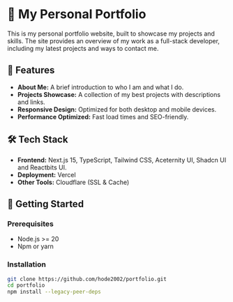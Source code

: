# 🚀 My Personal Portfolio

This is my personal portfolio website, built to showcase my projects and skills. The site provides an overview of my work as a full-stack developer, including my latest projects and ways to contact me.

## 🌟 Features

- **About Me:** A brief introduction to who I am and what I do.
- **Projects Showcase:** A collection of my best projects with descriptions and links.
- **Responsive Design:** Optimized for both desktop and mobile devices.
- **Performance Optimized:** Fast load times and SEO-friendly.

## 🛠️ Tech Stack

- **Frontend:** Next.js 15, TypeScript, Tailwind CSS, Aceternity UI, Shadcn UI and Reactbits UI.
- **Deployment:** Vercel
- **Other Tools:** Cloudflare (SSL & Cache)

## 🚀 Getting Started

### Prerequisites

- Node.js >= 20
- Npm or yarn 

### Installation

```sh
git clone https://github.com/hode2002/portfolio.git
cd portfolio
npm install --legacy-peer-deps
